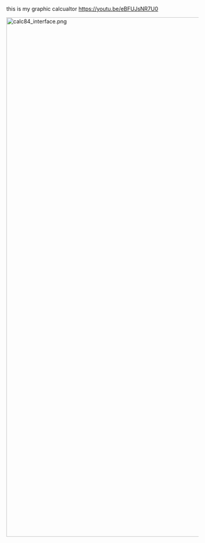 
this is my graphic calcualtor <https://youtu.be/eBFUJsNR7U0>

<img width="1362" alt="calc84_interface.png" src="https://user-images.githubusercontent.com/37425542/208334892-ccdbbc07-87e4-4e0d-a8e9-100d7b27fe64.png">
